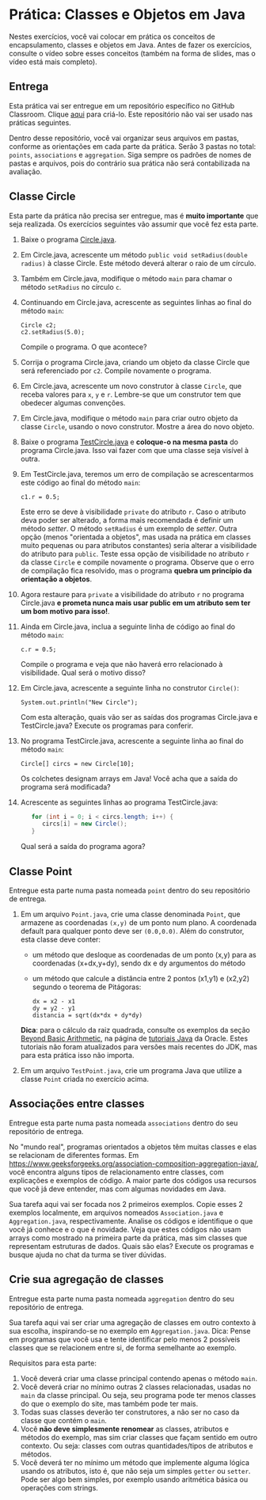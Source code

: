 # Prática: Classes e Objetos em Java

Nestes exercícios, você vai colocar em prática os conceitos de encapsulamento, classes e objetos em Java.
Antes de fazer os exercícios, consulte o vídeo sobre esses conceitos (também na forma de slides, mas o vídeo está mais completo).



## Entrega

Esta prática vai ser entregue em um repositório específico no GitHub Classroom. Clique [aqui](https://classroom.github.com/a/jg7F15Ve) para criá-lo. Este repositório não vai ser usado nas práticas seguintes.

Dentro desse repositório, você vai organizar seus arquivos em pastas, conforme as orientações em cada parte da prática. Serão 3 pastas no total: `points`, `associations` e `aggregation`. Siga sempre os padrões de nomes de pastas e arquivos, pois do contrário sua prática não será contabilizada na avaliação.



## Classe Circle

Esta parte da prática não precisa ser entregue, mas é **muito importante** que seja realizada. Os exercícios seguintes vão assumir que você fez esta parte.

1. Baixe o programa [Circle.java](src/Circle.java).

2. Em Circle.java, acrescente um método `public void setRadius(double radius)` à classe Circle. Este método deverá alterar o raio de um círculo.

3. Também em Circle.java, modifique o método `main` para chamar o método `setRadius` no círculo `c`.

4. Continuando em Circle.java, acrescente as seguintes linhas ao final do método `main`:
   ```
   Circle c2;
   c2.setRadius(5.0);
   ```
   Compile o programa. O que acontece?

5. Corrija o programa Circle.java, criando um objeto da classe Circle que será referenciado por `c2`. Compile novamente o programa.

6. Em Circle.java, acrescente um novo construtor à classe `Circle`, que receba valores para `x`, `y` e `r`. Lembre-se que um construtor tem que obedecer algumas convenções.

7. Em Circle.java, modifique o método `main` para criar outro objeto da classe `Circle`, usando o novo construtor. Mostre a área do novo objeto.

8. Baixe o programa [TestCircle.java](src/TestCircle.java) e **coloque-o na mesma pasta** do programa Circle.java. Isso vai fazer com que uma classe seja visível à outra.

9. Em TestCircle.java, teremos um erro de compilação se acrescentarmos este código ao final do método `main`:
    ```
    c1.r = 0.5;
    ```
    Este erro se deve à visibilidade `private` do atributo `r`. Caso o atributo deva poder ser alterado, a forma mais recomendada é definir um método *setter*. O método `setRadius`  é um exemplo de *setter*. 
    Outra opção (menos "orientada a objetos", mas usada na prática em classes muito pequenas ou para atributos constantes) seria alterar a visibilidade do atributo para `public`. 
    Teste essa opção de visibilidade no atributo  `r` da classe `Circle` e compile novamente o programa. Observe que o erro de compilação fica resolvido, mas o programa **quebra um princípio da orientação a objetos**. 
   

10. Agora restaure para `private` a visibilidade do atributo `r` no programa Circle.java **e prometa nunca mais usar public em um atributo sem ter um bom motivo para isso!**. 


11. Ainda em Circle.java, inclua a seguinte linha de código ao final do método `main`:
    ```
    c.r = 0.5;
    ```
    Compile o programa e veja que não haverá erro relacionado à visibilidade. Qual será o motivo disso?
   

12. Em Circle.java, acrescente a seguinte linha no construtor `Circle()`:
    ```
    System.out.println("New Circle");
    ```
    Com esta alteração, quais vão ser as saídas dos programas Circle.java e TestCircle.java? Execute os programas para conferir.

13. No programa TestCircle.java, acrescente a seguinte linha ao final do método `main`:
    ```
    Circle[] circs = new Circle[10];
    ```
    Os colchetes designam arrays em Java! Você acha que a saída do programa será modificada?

14. Acrescente as seguintes linhas ao programa TestCircle.java:
    ```java
       for (int i = 0; i < circs.length; i++) {
          circs[i] = new Circle();
       }
    ```
    Qual será a saída do programa agora?



## Classe Point 

Entregue esta parte numa pasta nomeada `point` dentro do seu repositório de entrega.

1. Em um arquivo `Point.java`, crie uma classe denominada ``Point``, que armazene as coordenadas ``(x,y)`` de um ponto num plano. A coordenada default para qualquer ponto deve ser ``(0.0,0.0)``. Além do construtor, esta classe deve conter:

   - um método que desloque as coordenadas de um ponto (x,y) para as coordenadas (x+dx,y+dy), sendo dx e dy argumentos do método

   - um método que calcule a distância entre 2 pontos (x1,y1) e (x2,y2) segundo o teorema de Pitágoras: 
     ```
     dx = x2 - x1
     dy = y2 - y1
     distancia = sqrt(dx*dx + dy*dy)
     ```
     
   **Dica**: para o cálculo da raiz quadrada, consulte os exemplos da seção [Beyond Basic Arithmetic](http://download.oracle.com/javase/tutorial/java/data/beyondmath.html), na página de [tutoriais Java](http://download.oracle.com/javase/tutorial/) da Oracle. Estes tutoriais não foram atualizados para versões mais recentes do JDK, mas para esta prática isso não importa.

2. Em um arquivo `TestPoint.java`, crie um programa Java que utilize a classe `Point` criada no exercício acima.


## Associações entre classes

Entregue esta parte numa pasta nomeada `associations` dentro do seu repositório de entrega.

No "mundo real", programas orientados a objetos têm muitas classes e elas se relacionam de diferentes formas. Em https://www.geeksforgeeks.org/association-composition-aggregation-java/, você encontra alguns tipos de relacionamento entre classes, com explicações e exemplos de código. A maior parte dos códigos usa recursos que você já deve entender, mas com algumas novidades em Java.

Sua tarefa aqui vai ser focada nos 2 primeiros exemplos. Copie esses 2 exemplos localmente, em arquivos nomeados `Association.java` e `Aggregation.java`, respectivamente. Analise os códigos e identifique o que você já conhece e o que é novidade. Veja que estes códigos não usam arrays como mostrado na primeira parte da prática, mas sim classes que representam estruturas de dados. Quais são elas? Execute os programas e busque ajuda no chat da turma se tiver dúvidas.



## Crie sua agregação de classes

Entregue esta parte numa pasta nomeada `aggregation` dentro do seu repositório de entrega.

Sua tarefa aqui vai ser criar uma agregação de classes em outro contexto à sua escolha, inspirando-se no exemplo em `Aggregation.java`. Dica: Pense em programas que você usa e tente identificar pelo menos 2 possíveis classes que se relacionem entre si, de forma semelhante ao exemplo.

Requisitos para esta parte:
1. Você deverá criar uma classe principal contendo apenas o método `main`.
2. Você deverá criar no mínimo outras 2 classes relacionadas, usadas no `main` da classe principal. Ou seja, seu programa pode ter menos classes do que o exemplo do site, mas também pode ter mais.
3. Todas suas classes deverão ter construtores, a não ser no caso da classe que contém o `main`.
4. Você **não deve simplesmente renomear** as classes, atributos e métodos do exemplo, mas sim criar classes que façam sentido em outro contexto. Ou seja: classes com outras quantidades/tipos de atributos e métodos.
5. Você deverá ter no mínimo um método que implemente alguma lógica usando os atributos, isto é, que não seja um simples `getter` ou `setter`. Pode ser algo bem simples, por exemplo usando aritmética básica ou operações com strings.


















